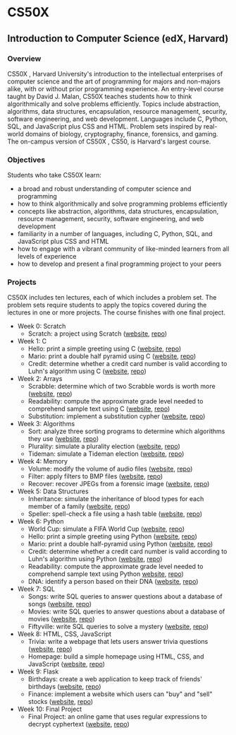 # CS50X

## Introduction to Computer Science (edX, Harvard)

### Overview
CS50X , Harvard University's introduction to the intellectual enterprises of 
computer science and the art of programming for majors and non-majors alike, 
with or without prior programming experience. An entry-level course taught by 
David J. Malan, CS50X teaches students how to think algorithmically and solve 
problems efficiently. Topics include abstraction, algorithms, data structures, 
encapsulation, resource management, security, software engineering, and web 
development. Languages include C, Python, SQL, and JavaScript plus CSS and 
HTML. Problem sets inspired by real-world domains of biology, cryptography, 
finance, forensics, and gaming. The on-campus version of CS50X , CS50, is 
Harvard's largest course.

### Objectives
Students who take CS50X learn:
- a broad and robust understanding of computer science and programming
- how to think algorithmically and solve programming problems efficiently
- concepts like abstraction, algorithms, data structures, encapsulation, 
  resource management, security, software engineering, and web development
- familiarity in a number of languages, including C, Python, SQL, and 
  JavaScript plus CSS and HTML
- how to engage with a vibrant community of like-minded learners from all 
  levels of experience
- how to develop and present a final programming project to your peers

### Projects
CS50X includes ten lectures, each of which includes a problem set. The problem 
sets require students to apply the topics covered during the lectures in one or 
more projects. The course finishes with one final project.
- Week 0: Scratch
  * Scratch: a project using Scratch ([website](https://cs50.harvard.edu/x/2022/psets/0/scratch/), [repo](https://github.com/kvnduff/CS50X/tree/master/pset0))
- Week 1: C
  * Hello: print a simple greeting using C ([website](https://cs50.harvard.edu/x/2022/psets/1/hello/), [repo](https://github.com/kvnduff/CS50X/tree/master/pset1))
  * Mario: print a double half pyramid using C ([website](https://cs50.harvard.edu/x/2022/psets/1/mario/more/), [repo](https://github.com/kvnduff/CS50X/tree/master/pset1))
  * Credit: determine whether a credit card number is valid according to Luhn's algorithm using C ([website](https://cs50.harvard.edu/x/2022/psets/1/credit/), [repo](https://github.com/kvnduff/CS50X/tree/master/pset))
- Week 2: Arrays
  * Scrabble: determine which of two Scrabble words is worth more ([website](https://cs50.harvard.edu/x/2022/labs/2/), [repo](https://github.com/kvnduff/CS50X/tree/master/pset2))
  * Readability: compute the approximate grade level needed to comprehend sample text using C ([website](https://cs50.harvard.edu/x/2022/psets/2/readability/), [repo](https://github.com/kvnduff/CS50X/tree/master/pset2))
  * Substitution: implement a substitution cypher ([website](https://cs50.harvard.edu/x/2022/psets/2/substitution/), [repo](https://github.com/kvnduff/CS50X/tree/master/pset2))
- Week 3: Algorithms
  * Sort: analyze three sorting programs to determine which algorithms they use ([website](https://cs50.harvard.edu/x/2022/labs/3/), [repo](https://github.com/kvnduff/CS50X/tree/master/pset3))
  * Plurality: simulate a plurality election ([website](https://cs50.harvard.edu/x/2022/psets/3/plurality/), [repo](https://github.com/kvnduff/CS50X/tree/master/pset3))
  * Tideman: simulate a Tideman election ([website](https://cs50.harvard.edu/x/2022/psets/3/tideman/), [repo](https://github.com/kvnduff/CS50X/tree/master/pset3))
- Week 4: Memory
  * Volume: modify the volume of audio files ([website](https://cs50.harvard.edu/x/2022/labs/4/), [repo](https://github.com/kvnduff/CS50X/tree/master/pset4))
  * Filter: apply filters to BMP files ([website](https://cs50.harvard.edu/x/2022/psets/4/filter/more/), [repo](https://github.com/kvnduff/CS50X/tree/master/pset4))
  * Recover: recover JPEGs from a forensic image ([website](https://cs50.harvard.edu/x/2022/psets/4/recover/), [repo](https://github.com/kvnduff/CS50X/tree/master/pset4))
- Week 5: Data Structures
  * Inheritance: simulate the inheritance of blood types for each member of a family ([website](https://cs50.harvard.edu/x/2022/labs/5/), [repo](https://github.com/kvnduff/CS50X/tree/master/pset5))
  * Speller: spell-check a file using a hash table ([website](https://cs50.harvard.edu/x/2022/psets/5/speller/), [repo](https://github.com/kvnduff/CS50X/tree/master/pset5))
- Week 6: Python
  * World Cup: simulate a FIFA World Cup ([website](https://cs50.harvard.edu/x/2022/labs/6/), [repo](https://github.com/kvnduff/CS50X/tree/master/pset6))
  * Hello: print a simple greeting using Python ([website](https://cs50.harvard.edu/x/2022/psets/6/hello/), [repo](https://github.com/kvnduff/CS50X/tree/master/pset6))
  * Mario: print a double half-pyramid using Python ([website](https://cs50.harvard.edu/x/2022/psets/6/mario/more/), [repo](https://github.com/kvnduff/CS50X/tree/master/pset6))
  * Credit: determine whether a credit card number is valid according to Luhn's algorithm using Python ([website](https://cs50.harvard.edu/x/2022/psets/6/credit/), [repo](https://github.com/kvnduff/CS50X/tree/master/pset6))
  * Readability: compute the approximate grade level needed to comprehend sample text using Python [website](https://cs50.harvard.edu/x/2022/psets/6/readability/), [repo](https://github.com/kvnduff/CS50X/tree/master/pset6))
  * DNA: identify a person based on their DNA ([website](https://cs50.harvard.edu/x/2022/psets/6/dna/), [repo](https://github.com/kvnduff/CS50X/tree/master/pset6))
- Week 7: SQL
  * Songs: write SQL queries to answer questions about a database of songs ([website](https://cs50.harvard.edu/x/2022/labs/7/), [repo](https://github.com/kvnduff/CS50X/tree/master/pset7))
  * Movies: write SQL queries to answer questions about a database of movies ([website](https://cs50.harvard.edu/x/2022/psets/7/movies/), [repo](https://github.com/kvnduff/CS50X/tree/master/pset7))
  * Fiftyville: write SQL queries to solve a mystery ([website](https://cs50.harvard.edu/x/2022/psets/7/fiftyville/), [repo](https://github.com/kvnduff/CS50X/tree/master/pset7))
- Week 8: HTML, CSS, JavaScript
  * Trivia: write a webpage that lets users answer trivia questions ([website](https://cs50.harvard.edu/x/2022/labs/8/), [repo](https://github.com/kvnduff/CS50X/tree/master/pset8))
  * Homepage: build a simple homepage using HTML, CSS, and JavaScript ([website](https://cs50.harvard.edu/x/2022/psets/8/homepage/), [repo](https://github.com/kvnduff/CS50X/tree/master/pset8))
- Week 9: Flask
  * Birthdays: create a web application to keep track of friends' birthdays ([website](https://cs50.harvard.edu/x/2022/labs/9/), [repo](https://github.com/kvnduff/CS50X/tree/master/pset9))
  * Finance: implement a website which users can "buy" and "sell" stocks ([website](https://cs50.harvard.edu/x/2022/psets/9/finance/), [repo](https://github.com/kvnduff/CS50X/tree/master/pset9))
- Week 10: Final Project
  * Final Project: an online game that uses regular expressions to decrypt cyphertext ([website](https://cs50.harvard.edu/x/2022/project/), [repo](https://github.com/kvnduff/CS50X/tree/master/final_project))
